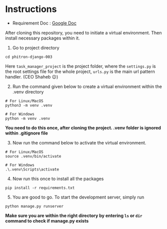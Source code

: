 # Instructions    

- Requirement Doc : [Google Doc](https://docs.google.com/document/d/1G98mMZ77fk6Hf5C_B3_QLo6gd81q2A8ZH-k0VzGklzk/edit)    

After cloning this repository, you need to initiate a virtual environment. Then install necessary packages within it.

1. Go to project directory
```console
cd phitron-django-003
```
Here `task_manager_project` is the project folder, where the `settings.py` is the root settings file for the whole project, `urls.py` is the main url pattern handler. (CEO Shaheb 😉)    


2. Run the command given below to create a virtual environment within the .venv directory
```console
# For Linux/MacOS
python3 -m venv .venv
```

```console
# For Windows
python -m venv .venv
```
**You need to do this once, after cloning the project. .venv folder is ignored within .gitignore file**    


3. Now run the command below to activate the virtual environment.
```console
# For Linux/MacOS
source .venv/bin/activate
```

```console
# For Windows
.\.venv\Scripts\activate
```


4. Now run this once to install all the packages
```console
pip install -r requirements.txt
```


5. You are good to go. To start the development server, simply run
```console
python manage.py runserver
```
**Make sure you are within the right directory by entering `ls` or `dir` command to check if manage.py exists**    


